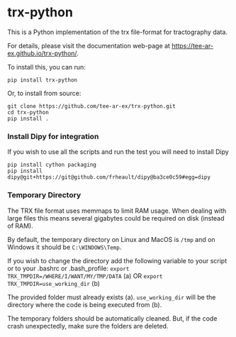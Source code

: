 # trx-python

This is a Python implementation of the trx file-format for tractography data.

For details, please visit the documentation web-page at https://tee-ar-ex.github.io/trx-python/.

To install this, you can run:

    pip install trx-python

Or, to install from source:

    git clone https://github.com/tee-ar-ex/trx-python.git
    cd trx-python
    pip install .

### Install Dipy for integration
If you wish to use all the scripts and run the test you will need to install Dipy

    pip install cython packaging
    pip install dipy@git+https://git@github.com/frheault/dipy@ba3ce0c59#egg=dipy

### Temporary Directory
The TRX file format uses memmaps to limit RAM usage. When dealing with large files this means several gigabytes could be required on disk (instead of RAM). 

By default, the temporary directory on Linux and MacOS is `/tmp` and on Windows it should be `C:\WINDOWS\Temp`.

If you wish to change the directory add the following variable to your script or to your .bashrc or .bash_profile:
`export TRX_TMPDIR=/WHERE/I/WANT/MY/TMP/DATA` (a)
OR
`export TRX_TMPDIR=use_working_dir` (b)

The provided folder must already exists (a). `use_working_dir` will be the directory where the code is being executed from (b).

The temporary folders should be automatically cleaned. But, if the code crash unexpectedly, make sure the folders are deleted.
